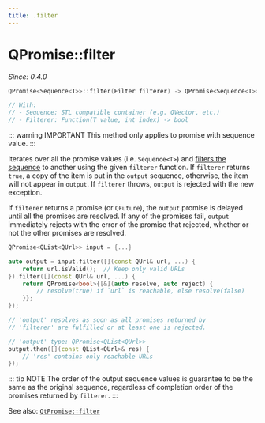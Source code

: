 ```yaml
---
title: .filter
---
```


# QPromise::filter

*Since: 0.4.0*

```cpp
QPromise<Sequence<T>>::filter(Filter filterer) -> QPromise<Sequence<T>>

// With:
// - Sequence: STL compatible container (e.g. QVector, etc.)
// - Filterer: Function(T value, int index) -> bool
```

::: warning IMPORTANT
This method only applies to promise with sequence value.
:::

Iterates over all the promise values (i.e. `Sequence<T>`) and [filters the sequence](https://en.wikipedia.org/wiki/Filter_%28higher-order_function%29)
to another using the given `filterer` function. If `filterer` returns `true`, a copy of the item
is put in the `output` sequence, otherwise, the item will not appear in  `output`. If `filterer`
throws, `output` is rejected with the new exception.

If `filterer` returns a promise (or `QFuture`), the `output` promise is delayed until all the
promises are resolved. If any of the promises fail, `output` immediately rejects with the error
of the promise that rejected, whether or not the other promises are resolved.

```cpp
QPromise<QList<QUrl>> input = {...}

auto output = input.filter([](const QUrl& url, ...) {
    return url.isValid();  // Keep only valid URLs
}).filter([](const QUrl& url, ...) {
    return QPromise<bool>{[&](auto resolve, auto reject) {
        // resolve(true) if `url` is reachable, else resolve(false)
    }};
});

// 'output' resolves as soon as all promises returned by
// 'filterer' are fulfilled or at least one is rejected.

// 'output' type: QPromise<QList<QUrl>>
output.then([](const QList<QUrl>& res) {
    // 'res' contains only reachable URLs
});
```

::: tip NOTE
The order of the output sequence values is guarantee to be the same as the original sequence,
regardless of completion order of the promises returned by `filterer`.
:::

See also: [`QtPromise::filter`](../helpers/filter.md)
